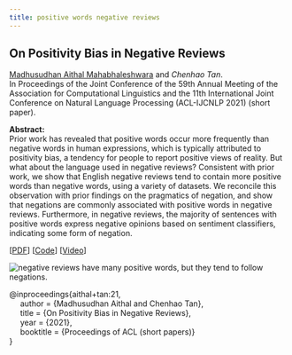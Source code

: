 ```yaml
---
title: positive words negative reviews
---
```


## On Positivity Bias in Negative Reviews

[Madhusudhan Aithal Mahabhaleshwara][madhu_mahabhaleshwara] and _Chenhao Tan_.          
In Proceedings of the Joint Conference of the 59th Annual Meeting of the Association for Computational Linguistics and the 11th International Joint Conference on Natural Language Processing (ACL-IJCNLP 2021) (short paper).

**Abstract:**   
Prior work has revealed that positive words occur more frequently than negative words in human expressions, which is typically attributed to positivity bias, a tendency for people to report positive views of reality. But what about the language used in negative reviews? Consistent with prior work, we show that English negative reviews tend to contain more positive words than negative words, using a variety of datasets. We reconcile this observation with prior findings on the pragmatics of negation, and show that negations are commonly associated with positive words in negative reviews. Furthermore, in negative reviews, the majority of sentences with positive words express negative opinions based on sentiment classifiers, indicating some form of negation.

[[PDF](https://arxiv.org/pdf/2106.12056.pdf)]
[[Code](https://github.com/madhu-aithal/Positivity-Bias-in-Negative-Reviews)]
[[Video](https://crossminds.ai/video/on-positivity-bias-in-negative-reviews-acl-2021-61080881da8f8399fbed0763/)]


![negative reviews have many positive words, but they tend to follow negations.](https://chenhaot.com/pubs/acl21.png)

@inproceedings{aithal+tan:21,   
&nbsp;&nbsp;&nbsp;&nbsp;
author = {Madhusudhan Aithal and Chenhao Tan},   
&nbsp;&nbsp;&nbsp;&nbsp;
title = {On Positivity Bias in Negative Reviews},   
&nbsp;&nbsp;&nbsp;&nbsp;
year = {2021},   
&nbsp;&nbsp;&nbsp;&nbsp;
booktitle = {Proceedings of ACL (short papers)}   
}




[//]: <> (links for collaborators)
[madhu_mahabhaleshwara]: https://madhu-aithal.github.io/